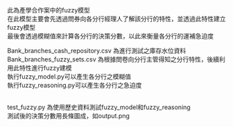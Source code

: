 此為產學合作案中的fuzzy模型
<br>在此模型主要會先透過問券向各分行經理人了解該分行的特性，並透過此特性建立fuzzy模型
<br>最後會透過模糊值來計算各分行的決策分數，以此來衡量各分行的運補急迫度
<br>

Bank_branches_cash_repository.csv 為進行測試之庫存水位資料 <br>
Bank_branches_fuzzy_sets.csv 為根據問卷向分行主管得知之分行特性，後續利用此特性進行fuzzy建模 <br>
執行fuzzy_model.py可以產生各分行之模糊值<br>
執行fuzzy_reasoning.py可以產生各分行之急迫度<br>

<br>test_fuzzy.py 為使用歷史資料測試fuzzy_model和fuzzy_reasoning
<br>測試後的決策分數用長條圖成，如output.png
